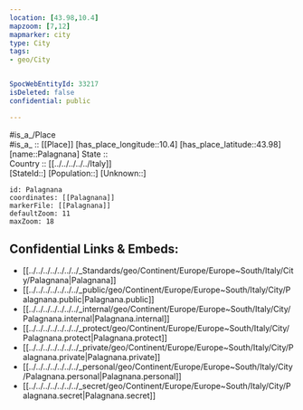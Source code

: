 ```yaml
---
location: [43.98,10.4] 
mapzoom: [7,12] 
mapmarker: city 
type: City
tags:
- geo/City


SpocWebEntityId: 33217
isDeleted: false
confidential: public

---
```

#is_a_/Place  
#is_a_ :: [[Place]] 
[has_place_longitude::10.4] 
[has_place_latitude::43.98] 
[name::Palagnana] 
State ::  
Country :: [[../../../../../Italy]]  
[StateId::] 
[Population::] 
[Unknown::] 


```leaflet
id: Palagnana
coordinates: [[Palagnana]] 
markerFile: [[Palagnana]] 
defaultZoom: 11 
maxZoom: 18
```


## Confidential Links & Embeds: 
- [[../../../../../../../_Standards/geo/Continent/Europe/Europe~South/Italy/City/Palagnana|Palagnana]] 
- [[../../../../../../../_public/geo/Continent/Europe/Europe~South/Italy/City/Palagnana.public|Palagnana.public]] 
- [[../../../../../../../_internal/geo/Continent/Europe/Europe~South/Italy/City/Palagnana.internal|Palagnana.internal]] 
- [[../../../../../../../_protect/geo/Continent/Europe/Europe~South/Italy/City/Palagnana.protect|Palagnana.protect]] 
- [[../../../../../../../_private/geo/Continent/Europe/Europe~South/Italy/City/Palagnana.private|Palagnana.private]] 
- [[../../../../../../../_personal/geo/Continent/Europe/Europe~South/Italy/City/Palagnana.personal|Palagnana.personal]] 
- [[../../../../../../../_secret/geo/Continent/Europe/Europe~South/Italy/City/Palagnana.secret|Palagnana.secret]] 
